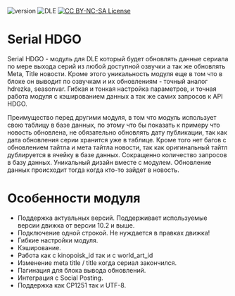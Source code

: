 ![version](https://img.shields.io/badge/version-1.0-red.svg?style=flat-square "Version")
![DLE](https://img.shields.io/badge/DLE-10.2_--_11.x_(UTF--8%2FCP1251)-green.svg?style=flat-square "DLE Version")
[![CC BY-NC-SA License](https://img.shields.io/badge/license-CC_BY--NC--SA_3.0-blue.svg?style=flat-square)](https://github.com/Gameerr/Ene-Pm/blob/master/LICENSE)
# Serial HDGO
Serial HDGO - модуль для DLE который будет обновлять данные сериала по мере выхода серий из любой доступной озвучки а так же обновлять Meta, Title новости. Кроме этого уникальность модуля еще в том что в блоке он выводит по озвучкам и их обновлениям - точный аналог hdrezka, seasonvar. Гибкая и тонкая настройка параметров, и точная работа модуля с кэшированием данных а так же самих запросов к API HDGO.

Преимущество перед другими модуля, в том что модуль использует свою таблицу в базе данных, по этому что бы показать к примеру что новость обновлена, не обязательно обновлять дату публикации, так как дата обновления серии хранится уже в таблице. Кроме того нет багов с обновлением тайтла и мета тайтла новости, так как оригинальный тайтл дублируется в ячейку в базе данных. Сокращенно количество запросов в базу данных. Уникальный дизайн вместе с модулем. Обновление данных происходит тогда когда кто-то зайдет в новость.

# Особенности модуля
- Поддержка актуальных версий. Поддерживает используемые версии движка от версии 10.2 и выше.
- Подключение одной строкой. Не нуждается в правках движка!
- Гибкие настройки модуля.
- Кэширование.
- Работа как с kinopoisk_id так и с world_art_id
- Изменение meta title / title когда сериал закончился.
- Пагинация для блока вывода обновлений.
- Интеграция с Social Posting.
- Поддержка как CP1251 так и UTF-8.